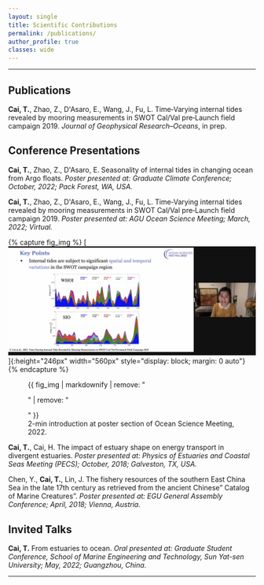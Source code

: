 ```yaml
---
layout: single
title: Scientific Contributions
permalink: /publications/
author_profile: true
classes: wide
---
```


---

<!-- ![Deploying a CTD](/assets/images/CTD.jpg){:height="400px" width="1000px" style="border: 1px solid black"}

---
-->

## Publications

**Cai, T.**, Zhao, Z., D'Asaro, E., Wang, J., Fu, L. Time‑Varying internal tides revealed by mooring measurements in SWOT Cal/Val pre‑Launch field campaign 2019. *Journal of Geophysical Research&ndash;Oceans*, in prep.



## Conference Presentations

**Cai, T.**, Zhao, Z., D'Asaro, E. Seasonality of internal tides in changing ocean from Argo floats. *Poster presented at: Graduate Climate Conference; October, 2022; Pack Forest, WA, USA.* 

**Cai, T.**, Zhao, Z., D'Asaro, E., Wang, J., Fu, L. Time‑Varying internal tides revealed by mooring measurements in SWOT Cal/Val pre‑Launch field campaign 2019. *Poster presented at: AGU Ocean Science Meeting; March, 2022; Virtual.*

{% capture fig_img %}
  [![Ocean Science Meeting 2022](/assets/images/OSM_22_Screenshot.png)]{:height="246px" width="560px" style="display: block; margin: 0 auto"} 
{% endcapture %}

<figure>
  {{ fig_img | markdownify | remove: "<p>" | remove: "</p>" }}
  <figcaption> 2-min introduction at poster section of Ocean Science Meeting, 2022. </figcaption>
</figure>

**Cai, T.**, Cai, H. The impact of estuary shape on energy transport in divergent estuaries. *Poster presented at: Physics of Estuaries and Coastal Seas Meeting (PECS); October, 2018; Galveston, TX, USA.*

Chen, Y., **Cai, T.**, Lin, J. The fishery resources of the southern East China Sea in the late 17th century as retrieved from the ancient Chinese” Catalog of Marine Creatures”. *Poster presented at: EGU General Assembly Conference; April, 2018; Vienna, Austria.*



## Invited Talks
**Cai, T.** From estuaries to ocean. *Oral presented at: Graduate Student Conference, School of Marine Engineering and Technology, Sun Yat-sen University; May, 2022; Guangzhou, China.*

---
